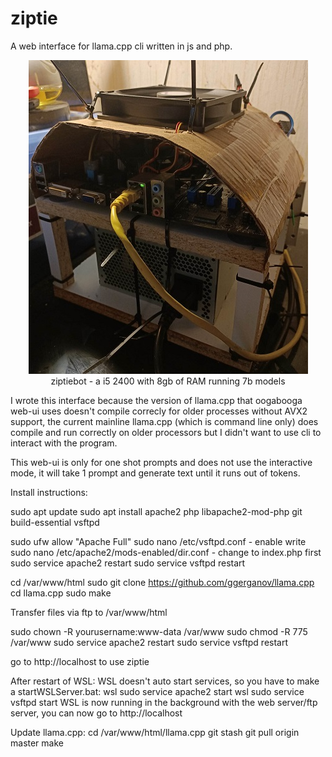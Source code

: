 # ziptie
A web interface for llama.cpp cli written in js and php.

<p align="center">
  <img src="https://github.com/jeddyhhh/ziptie/blob/main/includes/images/ziptie.jpg">
  <br>
  ziptiebot - a i5 2400 with 8gb of RAM running 7b models
</p>

I wrote this interface because the version of llama.cpp that oogabooga web-ui uses doesn't compile correcly for older processes without AVX2 support, the current mainline llama.cpp (which is command line only) does compile and run correctly on older processors but I didn't want to use cli to interact with the program.

This web-ui is only for one shot prompts and does not use the interactive mode, it will take 1 prompt and generate text until it runs out of tokens.

Install instructions:

sudo apt update
sudo apt install apache2 php libapache2-mod-php git build-essential vsftpd

sudo ufw allow "Apache Full"
sudo nano /etc/vsftpd.conf - enable write
sudo nano /etc/apache2/mods-enabled/dir.conf - change to index.php first
sudo service apache2 restart
sudo service vsftpd restart

cd /var/www/html
sudo git clone https://github.com/ggerganov/llama.cpp
cd llama.cpp
sudo make

Transfer files via ftp to /var/www/html

sudo chown -R yourusername:www-data /var/www
sudo chmod -R 775 /var/www
sudo service apache2 restart
sudo service vsftpd restart

go to http://localhost to use ziptie

After restart of WSL:
WSL doesn't auto start services, so you have to make a startWSLServer.bat:
wsl sudo service apache2 start
wsl sudo service vsftpd start
WSL is now running in the background with the web server/ftp server, you can now go to http://localhost

Update llama.cpp:
cd /var/www/html/llama.cpp
git stash
git pull origin master
make




